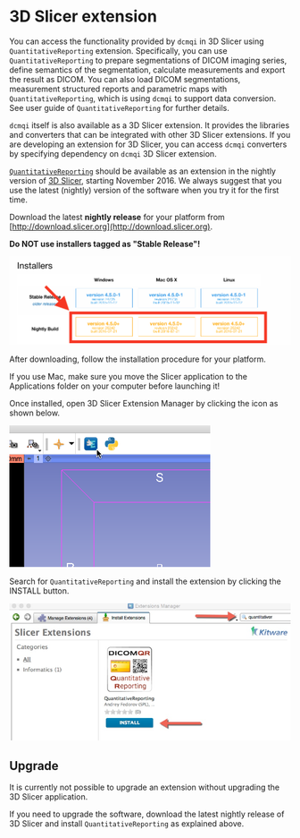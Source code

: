 # 3D Slicer extension

You can access the functionality provided by `dcmqi` in 3D Slicer using `QuantitativeReporting` extension. Specifically, you can use `QuantitativeReporting` to prepare segmentations of DICOM imaging series, define semantics of the segmentation, calculate measurements and export the result as DICOM. You can also load DICOM segmentations, measurement structured reports and parametric maps with `QuantitativeReporting`, which is using `dcmqi` to support data conversion. See user guide of `QuantitativeReporting` for further details.

`dcmqi` itself is also available as a 3D Slicer extension. It provides the libraries and converters that can be integrated with other 3D Slicer extensions. If you are developing an extension for 3D Slicer, you can access `dcmqi` converters by specifying dependency on `dcmqi` 3D Slicer extension.

[`QuantitativeReporting`](https://github.com/QIICR/QuantitativeReporting) should be available as an extension in the nightly version of [3D Slicer](http://slicer.org), starting November 2016. We always suggest that you use the latest \(nightly\) version of the software when you try it for the first time.

Download the latest **nightly release** for your platform from [http://download.slicer.org](http://download.slicer.org).

**Do NOT use installers tagged as "Stable Release"!**

![](../../.gitbook/assets/download_slicer.png)

After downloading, follow the installation procedure for your platform.

If you use Mac, make sure you move the Slicer application to the Applications folder on your computer before launching it!

Once installed, open 3D Slicer Extension Manager by clicking the icon as shown below.

![](../../.gitbook/assets/extension_manager.png)

Search for `QuantitativeReporting` and install the extension by clicking the INSTALL button.

![](../../.gitbook/assets/install_quantitativereporting.jpg)

## Upgrade

It is currently not possible to upgrade an extension without upgrading the 3D Slicer application.

If you need to upgrade the software, download the latest nightly release of 3D Slicer and install `QuantitativeReporting` as explained above.

